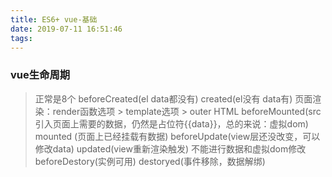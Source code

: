 ```yaml
---
title: ES6+ vue-基础
date: 2019-07-11 16:51:46
tags:
---
```

### vue生命周期
> 正常是8个
> beforeCreated(el data都没有) created(el没有 data有)
> 页面渲染：render函数选项 > template选项 > outer HTML
> beforeMounted(src引入页面上需要的数据，仍然是占位符{{data}}，总的来说：虚拟dom) mounted (页面上已经挂载有数据)
> beforeUpdate(view层还没改变，可以修改data) updated(view重新渲染触发)
> 不能进行数据和虚拟dom修改
> beforeDestory(实例可用) destoryed(事件移除，数据解绑)
